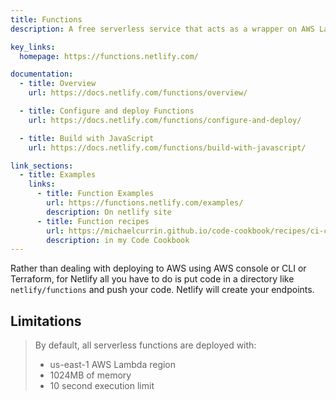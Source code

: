 ```yaml
---
title: Functions
description: A free serverless service that acts as a wrapper on AWS Lambdas, but much easier to deploy

key_links:
  homepage: https://functions.netlify.com/

documentation:
  - title: Overview
    url: https://docs.netlify.com/functions/overview/

  - title: Configure and deploy Functions
    url: https://docs.netlify.com/functions/configure-and-deploy/

  - title: Build with JavaScript
    url: https://docs.netlify.com/functions/build-with-javascript/

link_sections:
  - title: Examples
    links:
      - title: Function Examples
        url: https://functions.netlify.com/examples/
        description: On netlify site
      - title: Function recipes
        url: https://michaelcurrin.github.io/code-cookbook/recipes/ci-cd/netlify/functions/
        description: in my Code Cookbook
---
```


Rather than dealing with deploying to AWS using AWS console or CLI or Terraform, for Netlify all you have to do is put code in a directory like `netlify/functions` and push your code. Netlify will create your endpoints.


## Limitations

> By default, all serverless functions are deployed with:
>
> - us-east-1 AWS Lambda region
> - 1024MB of memory
> - 10 second execution limit
